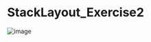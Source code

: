 # StackLayout_Exercise2

![image](https://github.com/Charl913/StackLayout_Exercise2/assets/73072328/817e21a4-2ca4-4028-b579-cbcaa84b64e2)
